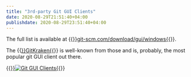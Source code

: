 ```yaml
---
title: "3rd-party Git GUI Clients"
date: 2020-08-29T21:51:40+04:00
publishdate: 2020-08-29T23:51:40+04:00
---
```


The full list is available at {{<a href="https://git-scm.com/downloads/guis/" target="_blank">}}git-scm.com/download/gui/windows{{</a>}}. 

The {{<a href="https://www.gitkraken.com/" target="_blank">}}GitKraken{{</a>}} is well-known from those and is, probably, the most popular git GUI client out there.

{{<a href="https://git-scm.com/downloads/guis/" target="_blank">}}![Git GUI Clients](https://res.cloudinary.com/oorkan/image/upload/v1598732293/blog/img/topics/git/git-gui_clients_tkaai8.jpg){{</a>}}

